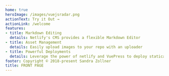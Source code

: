 ```yaml
---
home: true
heroImage: /images/vuejsradar.png
actionText: Try it Out →
actionLink: /welcome
features:
- title: Markdown Editing
  details: Netlify's CMS provides a flexible Markdown Editor
- title: Asset Management
  details: Easily upload images to your repo with an uploader
- title: Powerful Deployments
  details: Leverage the power of netlify and VuePress to deploy statically
footer: Copyright © 2018-present Sandra Zollner
title: FRONT PAGE
---
```

